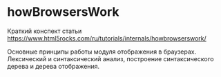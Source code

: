 # howBrowsersWork

Краткий конспект статьи https://www.html5rocks.com/ru/tutorials/internals/howbrowserswork/ 

Основные принципы работы модуля отображения в браузерах. Лексический и синтаксический анализ, построение синтаксического дерева и дерева отображения.
